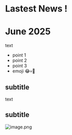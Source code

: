# Lastest News !

# June 2025
text
- point 1
- point 2
- point 3
- emoji 😂💀🧠
## subtitle
text
## subtitle
![image.png](https://www.rpgpowerforge.com/media/home/card_community.jpg)